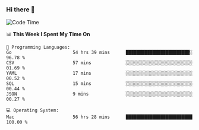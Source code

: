 ### Hi there 👋

<!--
**CrazyCollin/crazycollin** is a ✨ _special_ ✨ repository because its `README.md` (this file) appears on your GitHub profile.

Here are some ideas to get you started:

- 🔭 I’m currently working on ...
- 🌱 I’m currently learning ...
- 👯 I’m looking to collaborate on ...
- 🤔 I’m looking for help with ...
- 💬 Ask me about ...
- 📫 How to reach me: ...
- 😄 Pronouns: ...
- ⚡ Fun fact: ...
-->

<!--START_SECTION:waka-->
![Code Time](http://img.shields.io/badge/Code%20Time-2%2C837%20hrs%2021%20mins-blue)

📊 **This Week I Spent My Time On** 

```text
💬 Programming Languages: 
Go                       54 hrs 39 mins      ████████████████████████░   96.78 % 
CSV                      57 mins             ░░░░░░░░░░░░░░░░░░░░░░░░░   01.69 % 
YAML                     17 mins             ░░░░░░░░░░░░░░░░░░░░░░░░░   00.52 % 
SQL                      15 mins             ░░░░░░░░░░░░░░░░░░░░░░░░░   00.44 % 
JSON                     9 mins              ░░░░░░░░░░░░░░░░░░░░░░░░░   00.27 % 

💻 Operating System: 
Mac                      56 hrs 28 mins      █████████████████████████   100.00 % 
```


<!--END_SECTION:waka-->
